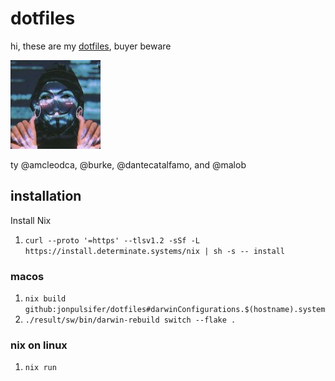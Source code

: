 # dotfiles

hi, these are my [dotfiles](https://dotfiles.github.io), buyer beware

![glamanonymous](/glamanon.jpeg)

ty @amcleodca, @burke, @dantecatalfamo, and @malob

## installation

Install Nix

1. `curl --proto '=https' --tlsv1.2 -sSf -L https://install.determinate.systems/nix | sh -s -- install`

### macos

1. `nix build github:jonpulsifer/dotfiles#darwinConfigurations.$(hostname).system`
1. `./result/sw/bin/darwin-rebuild switch --flake .`

### nix on linux

1. `nix run`
